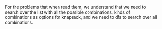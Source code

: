 For the problems that when read them, we understand that we need to search over the list with all the possible combinations, kinds of combinations as options for knapsack, and we need to dfs to search over all combinations.
